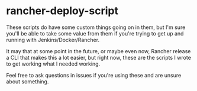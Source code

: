 # rancher-deploy-script

These scripts do have some custom things going on in them, but I'm sure you'll be able to take some value from them if you're trying to get up and running with Jenkins/Docker/Rancher.

It may that at some point in the future, or maybe even now, Rancher release a CLI that makes this a lot easier, but right now, these are the scripts I wrote to get working what I needed working.

Feel free to ask questions in issues if you're using these and are unsure about something.
